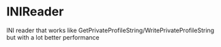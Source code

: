 # INIReader
INI reader that works like GetPrivateProfileString/WritePrivateProfileString but with a lot better performance
